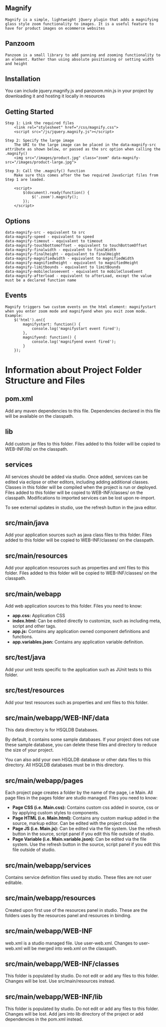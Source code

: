 ## Magnify
    Magnify is a simple, lightweight jQuery plugin that adds a magnifying glass style zoom functionality to images. It is a useful feature to have for product images on ecommerce websites

## Panzoom 
    Panzoom is a small library to add panning and zooming functionality to an element. Rather than using absolute positioning or setting width and height
    
## Installation
You can include jquery.magnify.js and panzoom.min.js in your project by downloading it and hosting it locally in resources

## Getting Started
    Step 1: Link the required files
        <link rel="stylesheet" href="/css/magnify.css">
        <script src="/js/jquery.magnify.js"></script>

    Step 2: Specify the large image
        The URI to the large image can be placed in the data-magnify-src attribute as shown below, or passed as the src option when calling the .magnify() 
        <img src="/images/product.jpg" class="zoom" data-magnify-src="/images/product-large.jpg">
    
    Step 3: Call the .magnify() function
        Make sure this comes after the two required JavaScript files from Step 1 are loaded.

        <script>
            $(document).ready(function() {
                $('.zoom').magnify();
            });
        </script>  

## Options 
    data-magnify-src - equivalent to src
    data-magnify-speed - equivalent to speed
    data-magnify-timeout - equivalent to timeout
    data-magnify-touchbottomoffset - equivalent to touchBottomOffset
    data-magnify-finalwidth - equivalent to finalWidth
    data-magnify-finalheight - equivalent to finalHeight
    data-magnify-magnifiedwidth - equivalent to magnifiedWidth
    data-magnify-magnifiedheight - equivalent to magnifiedHeight
    data-magnify-limitbounds - equivalent to limitBounds
    data-magnify-mobilecloseevent - equivalent to mobileCloseEvent
    data-magnify-afterload - equivalent to afterLoad, except the value must be a declared function name

## Events
    Magnify triggers two custom events on the html element: magnifystart when you enter zoom mode and magnifyend when you exit zoom mode. Example:
        $('html').on({
            magnifystart: function() {
                console.log('magnifystart event fired');
            },
            magnifyend: function() {
                console.log('magnifyend event fired');
            }
        });


# Information about Project Folder Structure and Files

## pom.xml
  Add any maven dependencies to this file. Dependencies declared in this file will be available on the classpath.

## lib
  Add custom jar files to this folder. Files added to this folder will be copied to WEB-INF/lib/ on the classpath.

## services
  All services should be added via studio. Once added, services can be edited via eclipse or other editors, including adding additional classes. 
  Classes in this folder will be compiled when the project is run or deployed.
  Files added to this folder will be copied to WEB-INF/classes/ on the classpath.
  Modifications to imported services can be lost upon re-import.

  To see external updates in studio, use the refresh button in the java editor.
 
## src/main/java
  Add your application sources such as java class files to this folder. 
  Files added to this folder will be copied to WEB-INF/classes/ on the classpath.
  
## src/main/resources
  Add your application resources such as properties and xml files to this folder. 
  Files added to this folder will be copied to WEB-INF/classes/ on the classpath.

## src/main/webapp
  Add web application sources to this folder.
  Files you need to know:
  - **app.css:** Application CSS
  - **index.html:** Can be edited directly to customize, such as including meta, script and other tags.
  - **app.js:** Contains any application owned component definitions and functions.
  - **app.variables.json:** Contains any application variable definition.

## src/test/java
  Add your unit tests specific to the application such as JUnit tests to this folder.

## src/test/resources
  Add your test resources such as properties and xml files to this folder.

## src/main/webapp/WEB-INF/data
  This data directory is for HSQLDB Databases.
  
  By default, it contains some sample databases.
  If your project does not use these sample database, you can delete these files and directory to reduce the size of your project.

  You can also add your own HSQLDB database or other data files to this directory. All HSQLDB databases must be in this directory.

## src/main/webapp/pages
  Each project page creates a folder by the name of the page, i.e Main. 
  All page files in the pages folder are studio managed. 
  Files you need to know:
  - **Page CSS (i.e. Main.css):** Contains custom css added in source, css or by applying custom styles to components.
  - **Page HTML (i.e. Main.html):** Contains any custom markup added in the source, markup editor. Can be edited with the project closed.
  - **Page JS (i.e. Main.js):** Can be edited via the file system. Use the refresh button in the source, script panel if you edit this file outside of studio.
  - **Page Variable (i.e. Main.variable.json):** Can be edited via the file system. Use the refresh button in the source, script panel if you edit this file outside of studio.

## src/main/webapp/services
  Contains service definition files used by studio. These files are not user editable. 

## src/main/webapp/resources
  Created upon first use of the resources panel in studio. These are the folders uses by the resources panel and resources in binding. 

## src/main/webapp/WEB-INF
  web.xml is a studio managed file. Use user-web.xml. Changes to user-web.xml will be merged into web.xml on the classpath.

## src/main/webapp/WEB-INF/classes
  This folder is populated by studio. Do not edit or add any files to this folder. Changes will be lost. Use src/main/resources instead.

## src/main/webapp/WEB-INF/lib
  This folder is populated by studio. Do not edit or add any files to this folder. Changes will be lost. Add jars into lib directory of the project or add dependencies in the pom.xml instead.
